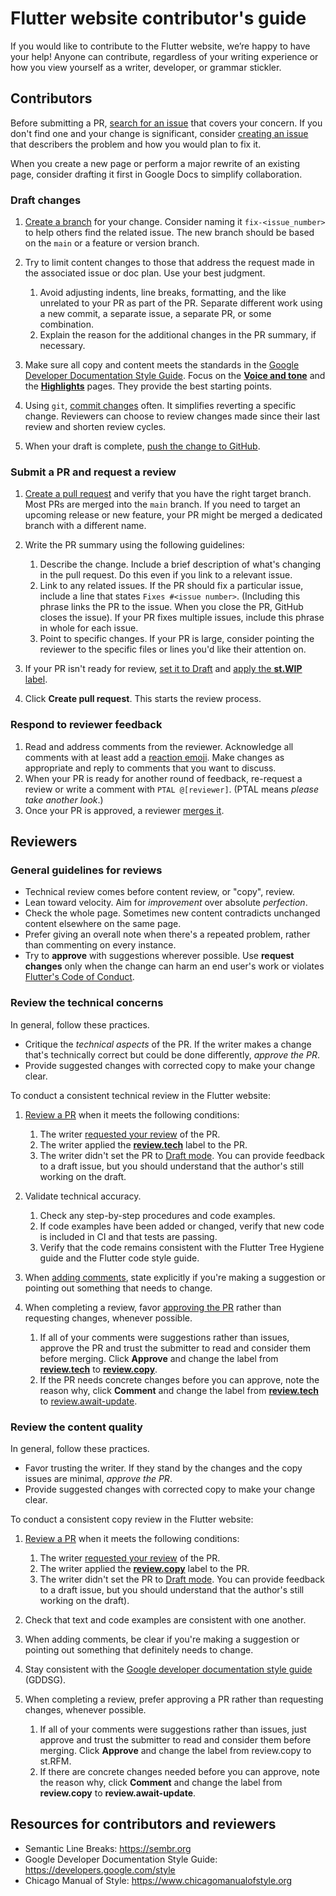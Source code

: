 # Flutter website contributor's guide

If you would like to contribute to the Flutter website, we’re happy to have your help!
Anyone can contribute, regardless of your writing experience or how you view yourself as a writer, developer, or grammar stickler.

## Contributors

Before submitting a PR, [search for an issue](https://www.freecodecamp.org/news/github-search-tips/) that covers your concern. If you don't find one and your change is significant, consider [creating an issue](https://github.com/flutter/website/issues/new/choose) that describers the problem and how you would plan to fix it.

When you create a new page or perform a major rewrite of an existing page, consider drafting it first in Google Docs to simplify collaboration.

### Draft changes

1. [Create a branch](https://docs.github.com/en/pull-requests/collaborating-with-pull-requests/proposing-changes-to-your-work-with-pull-requests/creating-and-deleting-branches-within-your-repository) for your change. Consider naming it `fix-<issue_number>` to help others find the related issue. The new branch should be based on the `main` or a feature or version branch.
1. Try to limit content changes to those that address the request made in the associated issue or doc plan. Use your best judgment.

   1. Avoid adjusting indents, line breaks, formatting, and the like unrelated to your PR as part of the PR. Separate different work using a new commit, a separate issue, a separate PR, or some combination.
   1. Explain the reason for the additional changes in the PR summary, if necessary.

1. Make sure all copy and content meets the standards in the [Google Developer Documentation Style Guide](https://developers.google.com/style). Focus on the [**Voice and tone**](https://developers.google.com/style/tone) and the [**Highlights**](https://developers.google.com/style/highlights) pages. They provide the best starting points.
1. Using `git`, [commit changes](https://git-scm.com/docs/git-commit) often. It simplifies reverting a specific change. Reviewers can choose to review changes made since their last review and shorten review cycles.
1. When your draft is complete, [push the change to GitHub](https://docs.github.com/en/get-started/using-git/pushing-commits-to-a-remote-repository).

### Submit a PR and request a review

1. [Create a pull request](https://docs.github.com/en/pull-requests/collaborating-with-pull-requests/proposing-changes-to-your-work-with-pull-requests/creating-a-pull-request) and verify that you have the right target branch. Most PRs are merged into the `main` branch. If you need to target an upcoming release or new feature, your PR might be merged a dedicated branch with a different name.
1. Write the PR summary using the following guidelines:

   1. Describe the change. Include a brief description of what's changing in the pull request. Do this even if you link to a relevant issue.
   1. Link to any related issues. If the PR should fix a particular issue, include a line that states `Fixes #<issue number>`. (Including this phrase links the PR to the issue. When you close the PR, GitHub closes the issue). If your PR fixes multiple issues, include this phrase in whole for each issue.
   1. Point to specific changes. If your PR is large, consider pointing the reviewer to the specific files or lines you'd like their attention on.

1. If your PR isn't ready for review, [set it to Draft](https://docs.github.com/en/pull-requests/collaborating-with-pull-requests/proposing-changes-to-your-work-with-pull-requests/changing-the-stage-of-a-pull-request) and [apply the **st.WIP** label](https://docs.github.com/en/issues/using-labels-and-milestones-to-track-work/managing-labels#applying-a-label).
1. Click **Create pull request**. This starts the review process.

### Respond to reviewer feedback

1. Read and address comments from the reviewer. Acknowledge all comments with at least add a [reaction emoji](https://github.blog/2016-03-10-add-reactions-to-pull-requests-issues-and-comments/). Make changes as appropriate and reply to comments that you want to discuss.
1. When your PR is ready for another round of feedback, re-request a review or write a comment with `PTAL @[reviewer]`. (PTAL means _please take another look_.)
1. Once your PR is approved, a reviewer [merges it](https://docs.github.com/en/pull-requests/collaborating-with-pull-requests/incorporating-changes-from-a-pull-request/merging-a-pull-request).

## Reviewers

### General guidelines for reviews

* Technical review comes before content review, or "copy", review.
* Lean toward velocity. Aim for _improvement_ over absolute _perfection_.
* Check the whole page. Sometimes new content contradicts unchanged content elsewhere on the same page.
* Prefer giving an overall note when there's a repeated problem, rather than commenting on every instance.
* Try to **approve** with suggestions wherever possible. Use **request changes** only when the change can harm an end user's work or violates [Flutter's Code of Conduct](https://github.com/flutter/flutter/blob/master/CODE_OF_CONDUCT.md).

### Review the technical concerns

In general, follow these practices.

* Critique the _technical aspects_ of the PR. If the writer makes a change that's technically correct but could be done differently, _approve the PR_.
* Provide suggested changes with corrected copy to make your change clear.

To conduct a consistent technical review in the Flutter website:

1. [Review a PR](https://docs.github.com/en/pull-requests/collaborating-with-pull-requests/reviewing-changes-in-pull-requests/reviewing-proposed-changes-in-a-pull-request) when it meets the following conditions:

   1. The writer [requested your review](https://docs.github.com/en/pull-requests/collaborating-with-pull-requests/proposing-changes-to-your-work-with-pull-requests/requesting-a-pull-request-review) of the PR.
   1. The writer applied the [**review.tech**]([**review.copy**](https://github.com/flutter/website/labels/review.tech)) label to the PR.
   1. The writer didn't set the PR to [Draft mode](https://docs.github.com/en/pull-requests/collaborating-with-pull-requests/proposing-changes-to-your-work-with-pull-requests/changing-the-stage-of-a-pull-request). You can provide feedback to a draft issue, but you should understand that the author's still working on the draft.

1. Validate technical accuracy.

   1. Check any step-by-step procedures and code examples.
   1. If code examples have been added or changed, verify that new code is included in CI and that tests are passing.
   1. Verify that the code remains consistent with the Flutter Tree Hygiene guide and the Flutter code style guide.

1. When [adding comments](https://docs.github.com/en/pull-requests/collaborating-with-pull-requests/reviewing-changes-in-pull-requests/commenting-on-a-pull-request#adding-comments-to-a-pull-request), state explicitly if you're making a suggestion or pointing out something that needs to change.
1. When completing a review, favor [approving the PR](https://docs.github.com/en/pull-requests/collaborating-with-pull-requests/reviewing-changes-in-pull-requests/approving-a-pull-request-with-required-reviews) rather than requesting changes, whenever possible.

   1. If all of your comments were suggestions rather than issues, approve the PR and trust the submitter to read and consider them before merging. Click **Approve** and change the label from [**review.tech**](https://github.com/flutter/website/labels/review.tech) to [**review.copy**](https://github.com/flutter/website/labels/review.copy).
   1. If the PR needs concrete changes before you can approve, note the reason why, click **Comment** and change the label from [**review.tech**](https://github.com/flutter/website/labels/review.tech) to [review.await-update](https://github.com/flutter/website/labels/review.await-update).

### Review the content quality

In general, follow these practices.

* Favor trusting the writer. If they stand by the changes and the copy issues are minimal, _approve the PR_.
* Provide suggested changes with corrected copy to make your change clear.

To conduct a consistent copy review in the Flutter website:

1. [Review a PR](https://docs.github.com/en/pull-requests/collaborating-with-pull-requests/reviewing-changes-in-pull-requests/reviewing-proposed-changes-in-a-pull-request) when it meets the following conditions:

   1. The writer [requested your review](https://docs.github.com/en/pull-requests/collaborating-with-pull-requests/proposing-changes-to-your-work-with-pull-requests/requesting-a-pull-request-review) of the PR.
   1. The writer applied the [**review.copy**](https://github.com/flutter/website/labels/review.copy) label to the PR.
   1. The writer didn't set the PR to [Draft mode](https://docs.github.com/en/pull-requests/collaborating-with-pull-requests/proposing-changes-to-your-work-with-pull-requests/changing-the-stage-of-a-pull-request). You can provide feedback to a draft issue, but you should understand that the author's still working on the draft).

1. Check that text and code examples are consistent with one another.
1. When adding comments, be clear if you're making a suggestion or pointing out something that definitely needs to change.
1. Stay consistent with the [Google developer documentation style guide](https://developers.google.com/style) (GDDSG).
1. When completing a review, prefer approving a PR rather than requesting changes, whenever possible.

   1. If all of your comments were suggestions rather than issues, just approve and trust the submitter to read and consider them before merging. Click **Approve** and change the label from review.copy to st.RFM.
   1. If there are concrete changes needed before you can approve, note the reason why, click **Comment** and change the label from **review.copy** to **review.await-update**.

## Resources for contributors and reviewers

* Semantic Line Breaks: https://sembr.org
* Google Developer Documentation Style Guide: https://developers.google.com/style
* Chicago Manual of Style: https://www.chicagomanualofstyle.org
